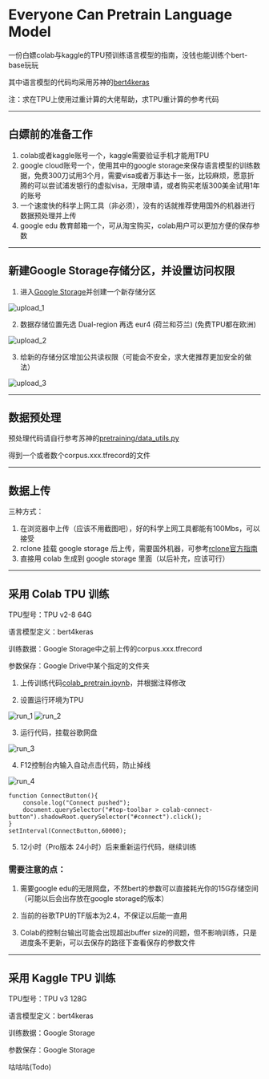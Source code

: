 Everyone Can Pretrain Language Model
===========================
一份白嫖colab与kaggle的TPU预训练语言模型的指南，没钱也能训练个bert-base玩玩

其中语言模型的代码均采用苏神的[bert4keras](https://github.com/bojone/bert4keras)

注：求在TPU上使用过重计算的大佬帮助，求TPU重计算的参考代码

****

## 白嫖前的准备工作

1. colab或者kaggle账号一个，kaggle需要验证手机才能用TPU
2. google cloud账号一个，使用其中的google storage来保存语言模型的训练数据，免费300刀试用3个月，需要visa或者万事达卡一张，比较麻烦，愿意折腾的可以尝试浦发银行的虚拟visa，无限申请，或者购买老版300美金试用1年的账号
3. 一个速度快的科学上网工具（非必须），没有的话就推荐使用国外的机器进行数据预处理并上传
4. google edu 教育邮箱一个，可从淘宝购买，colab用户可以更加方便的保存参数

------

## 新建Google Storage存储分区，并设置访问权限
1. 进入[Google Storage](https://console.cloud.google.com/storage/)并创建一个新存储分区

![upload_1](images/upload_1.png)

2. 数据存储位置先选 Dual-region 再选 eur4 (荷兰和芬兰) (免费TPU都在欧洲)

![upload_2](images/upload_2.png)

3. 给新的存储分区增加公共读权限（可能会不安全，求大佬推荐更加安全的做法）

![upload_3](images/upload_3.png)

------

## 数据预处理

预处理代码请自行参考苏神的[pretraining/data_utils.py](https://github.com/bojone/bert4keras/blob/master/pretraining/data_utils.py)

得到一个或者数个corpus.xxx.tfrecord的文件

------

## 数据上传

三种方式：

1. 在浏览器中上传（应该不用截图吧），好的科学上网工具都能有100Mbs，可以接受
2. rclone 挂载 google storage 后上传，需要国外机器，可参考[rclone官方指南](https://rclone.org/googlecloudstorage/)
3. 直接用 colab 生成到 google storage 里面（以后补充，应该可行）

------

## 采用 Colab TPU 训练

TPU型号：TPU v2-8 64G

语言模型定义：bert4keras

训练数据：Google Storage中之前上传的corpus.xxx.tfrecord

参数保存：Google Drive中某个指定的文件夹

1. 上传训练代码[colab_pretrain.ipynb](colab_pretrain.ipynb)，并根据注释修改

2. 设置运行环境为TPU

![run_1](images/run_1.png)
![run_2](images/run_2.png)

3. 运行代码，挂载谷歌网盘

![run_3](images/run_3.png)

4. F12控制台内输入自动点击代码，防止掉线

![run_4](images/run_4.png)

```
function ConnectButton(){
    console.log("Connect pushed"); 
    document.querySelector("#top-toolbar > colab-connect-button").shadowRoot.querySelector("#connect").click();
}
setInterval(ConnectButton,60000);
```

5. 12小时（Pro版本 24小时）后来重新运行代码，继续训练

### 需要注意的点：

1. 需要google edu的无限网盘，不然bert的参数可以直接耗光你的15G存储空间（可能以后会出存放在google storage的版本）

2. 当前的谷歌TPU的TF版本为2.4，不保证以后能一直用

3. Colab的控制台输出可能会出现超出buffer size的问题，但不影响训练，只是进度条不更新，可以去保存的路径下查看保存的参数文件

------

## 采用 Kaggle TPU 训练

TPU型号：TPU v3 128G

语言模型定义：bert4keras

训练数据：Google Storage

参数保存：Google Storage

咕咕咕(Todo)






